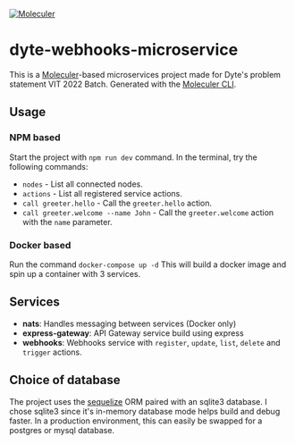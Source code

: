 [![Moleculer](https://badgen.net/badge/Powered%20by/Moleculer/0e83cd)](https://moleculer.services)

# dyte-webhooks-microservice
This is a [Moleculer](https://moleculer.services/)-based microservices project made for Dyte's problem statement VIT 2022 Batch. 
Generated with the [Moleculer CLI](https://moleculer.services/docs/0.14/moleculer-cli.html).

## Usage
### NPM based
Start the project with `npm run dev` command. 
In the terminal, try the following commands:
- `nodes` - List all connected nodes.
- `actions` - List all registered service actions.
- `call greeter.hello` - Call the `greeter.hello` action.
- `call greeter.welcome --name John` - Call the `greeter.welcome` action with the `name` parameter.

### Docker based
Run the command `docker-compose up -d` 
This will build a docker image and spin up a container with 3 services.

## Services
- **nats**: Handles messaging between services (Docker only)
- **express-gateway**: API Gateway service build using express
- **webhooks**: Webhooks service with `register`, `update`, `list`, `delete` and `trigger` actions. 

## Choice of database
The project uses the [sequelize](https://sequelize.org/) ORM paired with an sqlite3 database. I chose sqlite3 since it's in-memory database mode helps build and debug faster. In a production environment, this can easily be swapped for a postgres or mysql database.
